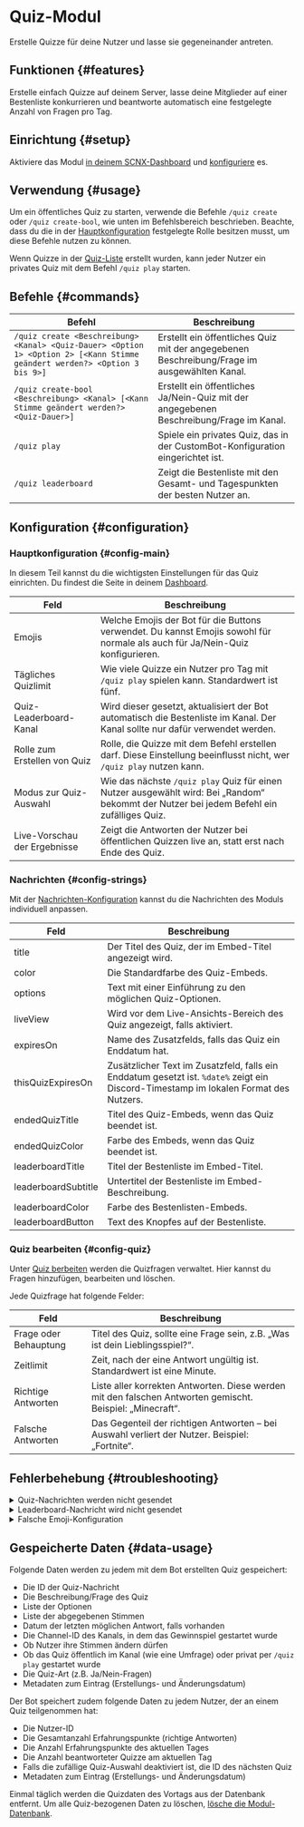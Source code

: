 # Quiz-Modul

Erstelle Quizze für deine Nutzer und lasse sie gegeneinander antreten.

<ModuleOverview moduleName="quiz" />

## Funktionen {#features}
Erstelle einfach Quizze auf deinem Server, lasse deine Mitglieder auf einer Bestenliste konkurrieren und beantworte automatisch eine festgelegte Anzahl von Fragen pro Tag.

## Einrichtung {#setup}

Aktiviere das Modul [in deinem SCNX-Dashboard](https://scnx.app/de/glink?page=bot/modules?query=quiz&ref=scnx-app-docs) und [konfiguriere](#configuration) es.

## Verwendung {#usage}

Um ein öffentliches Quiz zu starten, verwende die Befehle `/quiz create` oder `/quiz create-bool`, wie unten im Befehlsbereich beschrieben.
Beachte, dass du die in der [Hauptkonfiguration](#config-main) festgelegte Rolle besitzen musst, um diese Befehle nutzen zu können.

Wenn Quizze in der [Quiz-Liste](#config-quiz) erstellt wurden, kann jeder Nutzer ein privates Quiz mit dem Befehl `/quiz play` starten.

## Befehle {#commands}

<SlashCommandExplanation />

| Befehl                                                                                                              | Beschreibung                                                                            |
|---------------------------------------------------------------------------------------------------------------------|-----------------------------------------------------------------------------------------|
| `/quiz create <Beschreibung> <Kanal> <Quiz-Dauer> <Option 1> <Option 2> [<Kann Stimme geändert werden?> <Option 3 bis 9>]` | Erstellt ein öffentliches Quiz mit der angegebenen Beschreibung/Frage im ausgewählten Kanal. |
| `/quiz create-bool <Beschreibung> <Kanal> [<Kann Stimme geändert werden?> <Quiz-Dauer>]`                            | Erstellt ein öffentliches Ja/Nein-Quiz mit der angegebenen Beschreibung/Frage im Kanal.      |
| `/quiz play`                                                                                                        | Spiele ein privates Quiz, das in der CustomBot-Konfiguration eingerichtet ist.                |
| `/quiz leaderboard`                                                                                                 | Zeigt die Bestenliste mit den Gesamt- und Tagespunkten der besten Nutzer an.                 |

## Konfiguration {#configuration}

### Hauptkonfiguration {#config-main}

In diesem Teil kannst du die wichtigsten Einstellungen für das Quiz einrichten.
Du findest die Seite in deinem [Dashboard](https://scnx.app/de/glink?page=bot/configuration?file=quiz%7Cconfig).

| Feld                           | Beschreibung                                                                                                   |
|---------------------------------|----------------------------------------------------------------------------------------------------------------|
| Emojis                         | Welche Emojis der Bot für die Buttons verwendet. Du kannst Emojis sowohl für normale als auch für Ja/Nein-Quiz konfigurieren. |
| Tägliches Quizlimit           | Wie viele Quizze ein Nutzer pro Tag mit `/quiz play` spielen kann. Standardwert ist fünf.                      |
| Quiz-Leaderboard-Kanal        | Wird dieser gesetzt, aktualisiert der Bot automatisch die Bestenliste im Kanal. Der Kanal sollte nur dafür verwendet werden. |
| Rolle zum Erstellen von Quiz   | Rolle, die Quizze mit dem Befehl erstellen darf. Diese Einstellung beeinflusst nicht, wer `/quiz play` nutzen kann. |
| Modus zur Quiz-Auswahl         | Wie das nächste `/quiz play` Quiz für einen Nutzer ausgewählt wird: Bei „Random“ bekommt der Nutzer bei jedem Befehl ein zufälliges Quiz. |
| Live-Vorschau der Ergebnisse   | Zeigt die Antworten der Nutzer bei öffentlichen Quizzen live an, statt erst nach Ende des Quiz.                 |

### Nachrichten {#config-strings}

Mit der [Nachrichten-Konfiguration](https://scnx.app/de/glink?page=bot/configuration?file=quiz%7Cstrings) kannst du die Nachrichten des Moduls individuell anpassen.

| Feld                 | Beschreibung                                                                                       |
|----------------------|----------------------------------------------------------------------------------------------------|
| title                | Der Titel des Quiz, der im Embed-Titel angezeigt wird.                                             |
| color                | Die Standardfarbe des Quiz-Embeds. |
| options              | Text mit einer Einführung zu den möglichen Quiz-Optionen.                                          |
| liveView             | Wird vor dem Live-Ansichts-Bereich des Quiz angezeigt, falls aktiviert.                            |
| expiresOn            | Name des Zusatzfelds, falls das Quiz ein Enddatum hat.                                             |
| thisQuizExpiresOn    | Zusätzlicher Text im Zusatzfeld, falls ein Enddatum gesetzt ist. `%date%` zeigt ein Discord-Timestamp im lokalen Format des Nutzers. |
| endedQuizTitle       | Titel des Quiz-Embeds, wenn das Quiz beendet ist.                                                  |
| endedQuizColor       | Farbe des Embeds, wenn das Quiz beendet ist.                                                       |
| leaderboardTitle     | Titel der Bestenliste im Embed-Titel.                                                              |
| leaderboardSubtitle  | Untertitel der Bestenliste im Embed-Beschreibung.                                                  |
| leaderboardColor     | Farbe des Bestenlisten-Embeds.                                                                     |
| leaderboardButton    | Text des Knopfes auf der Bestenliste.                                                              |

### Quiz bearbeiten {#config-quiz}

Unter [Quiz berbeiten](https://scnx.app/de/glink?page=bot/configuration?file=quiz%7CquizList) werden die Quizfragen verwaltet. Hier kannst du Fragen hinzufügen, bearbeiten und löschen.

Jede Quizfrage hat folgende Felder:

| Feld                  | Beschreibung                                                                                             |
|-----------------------|----------------------------------------------------------------------------------------------------------|
| Frage oder Behauptung   | Titel des Quiz, sollte eine Frage sein, z.B. „Was ist dein Lieblingsspiel?“.                             |
| Zeitlimit             | Zeit, nach der eine Antwort ungültig ist. Standardwert ist eine Minute.                                  |
| Richtige Antworten    | Liste aller korrekten Antworten. Diese werden mit den falschen Antworten gemischt. Beispiel: „Minecraft“.|
| Falsche Antworten     | Das Gegenteil der richtigen Antworten – bei Auswahl verliert der Nutzer. Beispiel: „Fortnite“.           |

## Fehlerbehebung {#troubleshooting}

<details>
    <summary>Quiz-Nachrichten werden nicht gesendet</summary>
    <li>Überprüfe deine Konfiguration:</li>
	<ul>
		<li>Das Quiz muss mindestens eine richtige und eine falsche Antwort haben.</li>
		<li>Das Quiz muss einen Titel besitzen.</li>
		<li>
			Stelle sicher, dass die <a href="#config-strings">Nachrichten-Konfiguration</a> gültig ist, insbesondere dürfen Felder nicht leer sein.
			Achte auch darauf, dass die verwendete Embed-Farbe gültig ist. Eine Liste der akzeptierten Farben findest du auf der Seite <a href="https://docs.scnx.xyz/de/docs/custom-bot/additional-features#embed-colors">„Zusätzliche CustomBot-Funktionen“</a>.
		</li>
	</ul>
</details>
<details>
    <summary>Leaderboard-Nachricht wird nicht gesendet</summary>
    <li>Stelle sicher, dass der ausgewählte Kanal leer ist und keine Nachrichten enthält, damit der Bot die Bestenliste anzeigen kann.</li>
</details>
<details>
    <summary>Falsche Emoji-Konfiguration</summary>
    <li>Überprüfe die Farbe des Buttons deiner Auswahl – ist er grün, hast du gewonnen! Andernfalls solltest du vielleicht die Regeln von Schere, Stein, Papier erneut lesen...</li>
</details>

## Gespeicherte Daten {#data-usage}

Folgende Daten werden zu jedem mit dem Bot erstellten Quiz gespeichert:

* Die ID der Quiz-Nachricht
* Die Beschreibung/Frage des Quiz
* Liste der Optionen
* Liste der abgegebenen Stimmen
* Datum der letzten möglichen Antwort, falls vorhanden
* Die Channel-ID des Kanals, in dem das Gewinnspiel gestartet wurde
* Ob Nutzer ihre Stimmen ändern dürfen
* Ob das Quiz öffentlich im Kanal (wie eine Umfrage) oder privat per `/quiz play` gestartet wurde
* Die Quiz-Art (z.B. Ja/Nein-Fragen)
* Metadaten zum Eintrag (Erstellungs- und Änderungsdatum)

Der Bot speichert zudem folgende Daten zu jedem Nutzer, der an einem Quiz teilgenommen hat:
* Die Nutzer-ID
* Die Gesamtanzahl Erfahrungspunkte (richtige Antworten)
* Die Anzahl Erfahrungspunkte des aktuellen Tages
* Die Anzahl beantworteter Quizze am aktuellen Tag
* Falls die zufällige Quiz-Auswahl deaktiviert ist, die ID des nächsten Quiz
* Metadaten zum Eintrag (Erstellungs- und Änderungsdatum)

Einmal täglich werden die Quizdaten des Vortags aus der Datenbank entfernt.
Um alle Quiz-bezogenen Daten zu löschen, [lösche die Modul-Datenbank](/de/docs/custom-bot/additional-features#reset-module-database).
